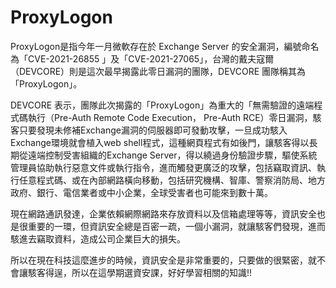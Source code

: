 # ProxyLogon
  ProxyLogon是指今年一月微軟存在於 Exchange Server 的安全漏洞，編號命名為「CVE-2021-26855 」及「CVE-2021-27065」，台灣的戴夫寇爾（DEVCORE）則是這次最早揭露此零日漏洞的團隊，DEVCORE 團隊稱其為「ProxyLogon」。

  DEVCORE 表示，團隊此次揭露的「ProxyLogon」為重大的「無需驗證的遠端程式碼執行（Pre-Auth Remote Code Execution， Pre-Auth RCE）零日漏洞，駭客只要發現未修補Exchange漏洞的伺服器即可發動攻擊，一旦成功駭入Exchange環境就會植入web shell程式，這種網頁程式有如後門，讓駭客得以長期從遠端控制受害組織的Exchange Server，得以繞過身份驗證步驟，驅使系統管理員協助執行惡意文件或執行指令，進而觸發更廣泛的攻擊，包括竊取資訊、執行任意程式碼、或在內部網路橫向移動，包括研究機構、智庫、警察消防局、地方政府、銀行、電信業者或中小企業，全球受害者也可能來到數十萬。
 
 現在網路通訊發達，企業依賴網際網路來存放資料以及信箱處理等等，資訊安全也是很重要的一環，但資訊安全總是百密一疏，一個小漏洞，就讓駭客們發現，進而駭進去竊取資料，造成公司企業巨大的損失。
 
 所以在現在科技這麼進步的時候，資訊安全是非常重要的，只要做的很緊密，就不會讓駭客得逞，所以在這學期選資安課，好好學習相關的知識!!
